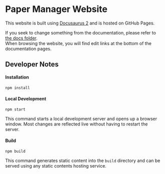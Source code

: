 # Paper Manager Website

This website is built using [Docusaurus 2](https://docusaurus.io/) and is hosted on GitHub Pages.

If you seek to change something from the documentation, please refer to [the docs folder](./docs). \
When browsing the website, you will find edit links at the bottom of the documentation pages.

## Developer Notes

#### Installation

```
npm install
```

#### Local Development

```
npm start
```

This command starts a local development server and opens up a browser window. Most changes are reflected live without having to restart the server.

#### Build

```
npm build
```

This command generates static content into the `build` directory and can be served using any static contents hosting service.
